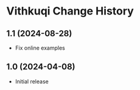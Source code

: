 Vithkuqi Change History
=============================

1.1 (2024-08-28)
----------------------
* Fix online examples

1.0 (2024-04-08)
----------------------
* Initial release
